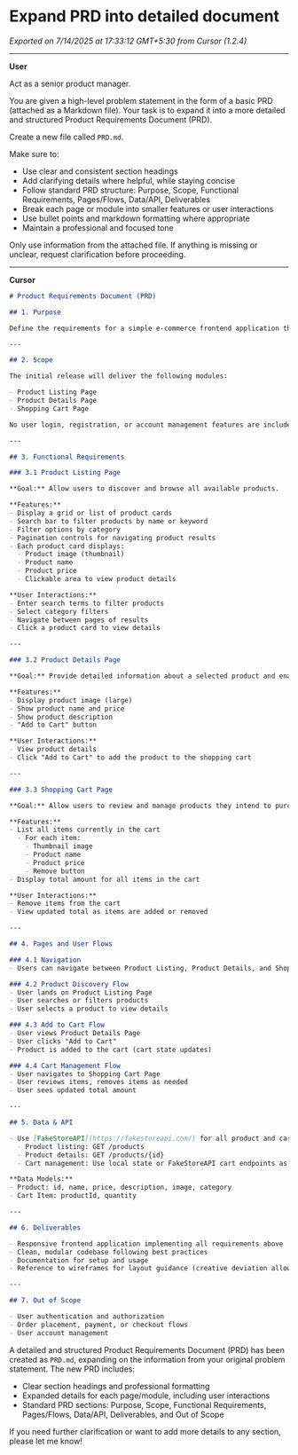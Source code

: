 # Expand PRD into detailed document
_Exported on 7/14/2025 at 17:33:12 GMT+5:30 from Cursor (1.2.4)_

---

**User**

Act as a senior product manager.

You are given a high-level problem statement in the form of a basic PRD (attached as a Markdown file). Your task is to expand it into a more detailed and structured Product Requirements Document (PRD).

Create a new file called `PRD.md`.

Make sure to:
- Use clear and consistent section headings
- Add clarifying details where helpful, while staying concise
- Follow standard PRD structure: Purpose, Scope, Functional Requirements, Pages/Flows, Data/API, Deliverables
- Break each page or module into smaller features or user interactions
- Use bullet points and markdown formatting where appropriate
- Maintain a professional and focused tone

Only use information from the attached file. If anything is missing or unclear, request clarification before proceeding.


---

**Cursor**

```markdown
# Product Requirements Document (PRD)

## 1. Purpose

Define the requirements for a simple e-commerce frontend application that enables users to browse products, view product details, and manage a shopping cart. The application is designed for an anonymous user flow; authentication and authorization are explicitly out of scope.

---

## 2. Scope

The initial release will deliver the following modules:

- Product Listing Page
- Product Details Page
- Shopping Cart Page

No user login, registration, or account management features are included.

---

## 3. Functional Requirements

### 3.1 Product Listing Page

**Goal:** Allow users to discover and browse all available products.

**Features:**
- Display a grid or list of product cards
- Search bar to filter products by name or keyword
- Filter options by category
- Pagination controls for navigating product results
- Each product card displays:
  - Product image (thumbnail)
  - Product name
  - Product price
  - Clickable area to view product details

**User Interactions:**
- Enter search terms to filter products
- Select category filters
- Navigate between pages of results
- Click a product card to view details

---

### 3.2 Product Details Page

**Goal:** Provide detailed information about a selected product and enable adding it to the cart.

**Features:**
- Display product image (large)
- Show product name and price
- Show product description
- "Add to Cart" button

**User Interactions:**
- View product details
- Click "Add to Cart" to add the product to the shopping cart

---

### 3.3 Shopping Cart Page

**Goal:** Allow users to review and manage products they intend to purchase.

**Features:**
- List all items currently in the cart
  - For each item:
    - Thumbnail image
    - Product name
    - Product price
    - Remove button
- Display total amount for all items in the cart

**User Interactions:**
- Remove items from the cart
- View updated total as items are added or removed

---

## 4. Pages and User Flows

### 4.1 Navigation
- Users can navigate between Product Listing, Product Details, and Shopping Cart pages via UI controls (e.g., header links, cart icon).

### 4.2 Product Discovery Flow
- User lands on Product Listing Page
- User searches or filters products
- User selects a product to view details

### 4.3 Add to Cart Flow
- User views Product Details Page
- User clicks "Add to Cart"
- Product is added to the cart (cart state updates)

### 4.4 Cart Management Flow
- User navigates to Shopping Cart Page
- User reviews items, removes items as needed
- User sees updated total amount

---

## 5. Data & API

- Use [FakeStoreAPI](https://fakestoreapi.com/) for all product and cart data
  - Product listing: GET /products
  - Product details: GET /products/{id}
  - Cart management: Use local state or FakeStoreAPI cart endpoints as appropriate

**Data Models:**
- Product: id, name, price, description, image, category
- Cart Item: productId, quantity

---

## 6. Deliverables

- Responsive frontend application implementing all requirements above
- Clean, modular codebase following best practices
- Documentation for setup and usage
- Reference to wireframes for layout guidance (creative deviation allowed)

---

## 7. Out of Scope

- User authentication and authorization
- Order placement, payment, or checkout flows
- User account management

```

A detailed and structured Product Requirements Document (PRD) has been created as `PRD.md`, expanding on the information from your original problem statement. The new PRD includes:

- Clear section headings and professional formatting
- Expanded details for each page/module, including user interactions
- Standard PRD sections: Purpose, Scope, Functional Requirements, Pages/Flows, Data/API, Deliverables, and Out of Scope

If you need further clarification or want to add more details to any section, please let me know!

